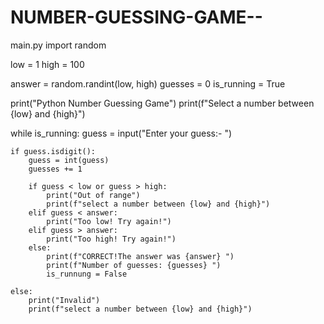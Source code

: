 # NUMBER-GUESSING-GAME--
main.py
import random 

low = 1
high = 100

answer = random.randint(low, high)
guesses = 0
is_running = True

print("Python Number Guessing Game")
print(f"Select a number between {low} and {high}")

while is_running:
    guess = input("Enter your guess:- ")
    
    if guess.isdigit():
        guess = int(guess)
        guesses += 1

        if guess < low or guess > high:
            print("Out of range")
            print(f"select a number between {low} and {high}")
        elif guess < answer:
            print("Too low! Try again!")
        elif guess > answer:
            print("Too high! Try again!")
        else:
            print(f"CORRECT!The answer was {answer} ")
            print(f"Number of guesses: {guesses} ")
            is_runnung = False            
        
    else:
        print("Invalid") 
        print(f"select a number between {low} and {high}")   
